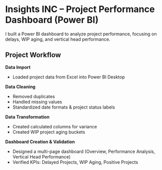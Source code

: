 # Insights INC – Project Performance Dashboard (Power BI)

I built a Power BI dashboard to analyze project performance, focusing on delays, WIP aging, and vertical head performance.

## Project Workflow

**Data Import**  
- Loaded project data from Excel into Power BI Desktop  

**Data Cleaning**  
- Removed duplicates  
- Handled missing values  
- Standardized date formats & project status labels  

**Data Transformation**  
- Created calculated columns for variance  
- Created WIP project aging buckets  

**Dashboard Creation & Validation**  
- Designed a multi-page dashboard (Overview, Performance Analysis, Vertical Head Performance)  
- Verified KPIs: Delayed Projects, WIP Aging, Positive Projects
